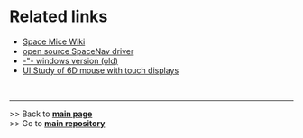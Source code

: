 # Related links

- [Space Mice Wiki](http://spacemice.org/index.php/Main_Page)
- [open source SpaceNav driver](https://spacenav.sourceforge.net/)
- [-"- windows version (old)](https://spacenav.sourceforge.net/spnav-win32.html)
- [UI Study of 6D mouse with touch displays](https://bennylee.artstation.com/projects/L2mJPK)

<br><hr> 
\>> Back to  **[main page](index.md)** <br>
\>> Go to **[main repository](https://github.com/BastelBaus/Galaxy6D)**
